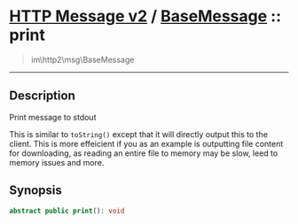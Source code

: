 # [HTTP Message v2](http2.md) / [BaseMessage](http2-BaseMessage.md) :: print
 > im\http2\msg\BaseMessage
____

## Description
Print message to stdout

This is similar to `toString()` except that it
will directly output this to the client. This is more effeicient
if you as an example is outputting file content for downloading, as
reading an entire file to memory may be slow, leed to memory issues and more.

## Synopsis
```php
abstract public print(): void
```
